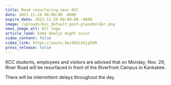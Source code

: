 ```yaml
---
title: Road resurfacing near KCC
date: 2021-11-24 00:00:00 -0600
expire_date: 2021-11-29 00:00:00 -0600
image: /uploads/kcc_default_post-placeholder.png
news_image_alt: KCC logo
article_lead: Some dealys might occur
video_content: false
video_link: https://youtu.be/4d2LkGjg5bM
press_release: false
---
```

KCC students, employees and visitors are advised that on Monday, Nov. 29, River Road will be resurfaced in front of the Riverfront Campus in Kankakee.

There will be intermittent delays throughout the day.
